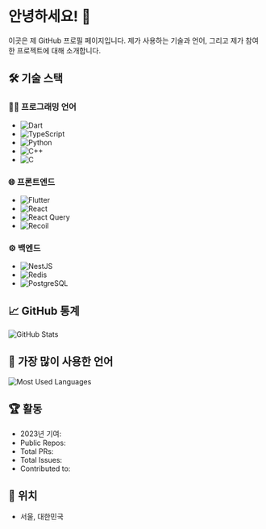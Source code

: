 # 안녕하세요! 👋

이곳은 제 GitHub 프로필 페이지입니다. 제가 사용하는 기술과 언어, 그리고 제가 참여한 프로젝트에 대해 소개합니다.

## 🛠️ 기술 스택

### 👨‍💻 프로그래밍 언어
- ![Dart](https://img.shields.io/badge/Dart-0175C2?style=flat&logo=dart&logoColor=white)
- ![TypeScript](https://img.shields.io/badge/TypeScript-3178C6?style=flat&logo=typescript&logoColor=white)
- ![Python](https://img.shields.io/badge/Python-3776AB?style=flat&logo=python&logoColor=white)
- ![C++](https://img.shields.io/badge/C++-00599C?style=flat&logo=cplusplus&logoColor=white)
- ![C](https://img.shields.io/badge/C-A8B9CC?style=flat&logo=c&logoColor=white)

### 🌐 프론트엔드
- ![Flutter](https://img.shields.io/badge/Flutter-02569B?style=flat&logo=flutter&logoColor=white)
- ![React](https://img.shields.io/badge/React-20232A?style=flat&logo=react&logoColor=61DAFB)
- ![React Query](https://img.shields.io/badge/-React_Query-FF4154?style=flat&logo=react-query&logoColor=white)
- ![Recoil](https://img.shields.io/badge/-Recoil-Black?style=flat&logo=recoil&logoColor=white)

### ⚙️ 백엔드
- ![NestJS](https://img.shields.io/badge/NestJS-E0234E?style=flat&logo=nestjs&logoColor=white)
- ![Redis](https://img.shields.io/badge/Redis-DC382D?style=flat&logo=redis&logoColor=white)
- ![PostgreSQL](https://img.shields.io/badge/PostgreSQL-4169E1?style=flat&logo=postgresql&logoColor=white)

## 📈 GitHub 통계

![GitHub Stats](https://github-readme-stats.vercel.app/api?username=sehoon123&show_icons=true&theme=dark)

## 🌟 가장 많이 사용한 언어

![Most Used Languages](https://github-readme-stats.vercel.app/api/top-langs/?username=yourusername&layout=compact&theme=dark)

## 🏆 활동

- 2023년 기여: 
- Public Repos:
- Total PRs: 
- Total Issues: 
- Contributed to: 

## 📍 위치

- 서울, 대한민국

